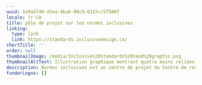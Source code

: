 ```yaml
---
uuid: 1e9a5f40-d3ea-4ba6-98c9-8315cc57500f
locale: fr-CA
title: pôle de projet sur les normes inclusives
linking:
  type: link
  link: https://standards.inclusivedesign.ca/
shortTitle: ''
order: null
thumbnailImage: /media/Inclusive%20Standards%20hand%20graphic.png
thumbnailAltText: Illustration graphique montrant quatre mains reliées entre elles par une ligne blanche continue
description: Normes inclusives est un centre de projet du Centre de recherche sur la conception inclusive (IDRC). Ici, nous rassemblons tous nos efforts liés au développement de normes inclusives. Notre travail consiste à mener des recherches auprès de la communauté des personnes handicapées pour éclairer l’élaboration de normes, à rédiger des normes de base et à participer activement aux comités d’élaboration de normes.
funderLogos: []
---
```


